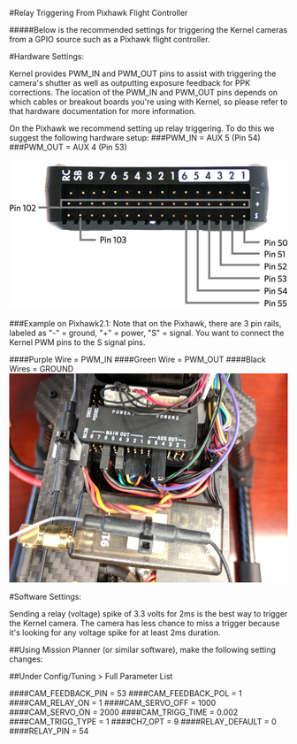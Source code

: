 #Relay Triggering From Pixhawk Flight Controller

#####Below is the recommended settings for triggering the Kernel cameras from a GPIO source such as a Pixhawk flight controller.

#Hardware Settings:

Kernel provides PWM_IN and PWM_OUT pins to assist with triggering the camera's shutter as well as outputting exposure feedback for PPK corrections. The location of the PWM_IN and PWM_OUT pins depends on which cables or breakout boards you're using with Kernel, so please refer to that hardware documentation for more information.

On the Pixhawk we recommend setting up relay triggering. To do this we suggest the following hardware setup:
###PWM_IN = AUX 5 (Pin 54)
###PWM_OUT = AUX 4 (Pin 53)

![](/assets/pixhawk2.jpg)

###Example on Pixhawk2.1:
Note that on the Pixhawk, there are 3 pin rails, labeled as "-" = ground, "+" = power, "S" = signal. You want to connect the Kernel PWM pins to the S signal pins.

####Purple Wire = PWM_IN
####Green Wire = PWM_OUT
####Black Wires = GROUND
![](/assets/pix2_pwm.jpg)


#Software Settings:

Sending a relay (voltage) spike of 3.3 volts for 2ms is the best way to trigger the Kernel camera. The camera has less chance to miss a trigger because it's looking for any voltage spike for at least 2ms duration.

##Using Mission Planner (or similar software), make the following setting changes:

##Under Config/Tuning > Full Parameter List

####CAM_FEEDBACK_PIN = 53
####CAM_FEEDBACK_POL = 1
####CAM_RELAY_ON = 1
####CAM_SERVO_OFF = 1000
####CAM_SERVO_ON = 2000
####CAM_TRIGG_TIME = 0.002
####CAM_TRIGG_TYPE = 1
####CH7_OPT = 9
####RELAY_DEFAULT = 0
####RELAY_PIN = 54
